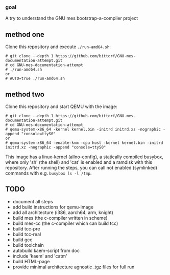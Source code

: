### goal

A try to understand the GNU mes bootstrap-a-compiler project

## method one

Clone this repository and execute `./run-amd64.sh`:
```
# git clone --depth 1 https://github.com/bittorf/GNU-mes-documentation-attempt.git
# cd GNU-mes-documentation-attempt
# ./run-amd64.sh
or
# AUTO=true ./run-amd64.sh
```

## method two

Clone this repository and start QEMU with the image:
```
# git clone --depth 1 https://github.com/bittorf/GNU-mes-documentation-attempt.git
# cd GNU-mes-documentation-attempt
# qemu-system-x86_64 -kernel kernel.bin -initrd initrd.xz -nographic -append "console=ttyS0"
or
# qemu-system-x86_64 -enable-kvm -cpu host -kernel kernel.bin -initrd initrd.xz -nographic -append "console=ttyS0"
```
This image has a linux-kernel (allno-config), a statically compiled busybox,
where only 'sh' (the shell) and 'cat' is enabled and a ramdisk
with this repository. After running the steps, you can call
not enabled (symlinked) commands with e.g. `busybox ls -l /tmp`.

## TODO

* document all steps
* add build instructions for qemu-image
* add all architecture (i386, aarch64, arm, knight)
* build mes (the c-compiler written in scheme)
* build mes-cc (the c-compiler which can build tcc)
* build tcc-pre
* build tcc-real
* build gcc
* build toolchain
* autobuild kaem-script from doc
* include 'kaem' and 'catm'
* build HTML-page
* provide minimal architecture agnostic .tgz files for full run
